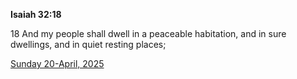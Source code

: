 **Isaiah 32:18**

18 And my people shall dwell in a peaceable habitation, and in sure dwellings, and in quiet resting places;

[Sunday 20-April, 2025](https://getbible.net/kjv/Isaiah/32/18)
